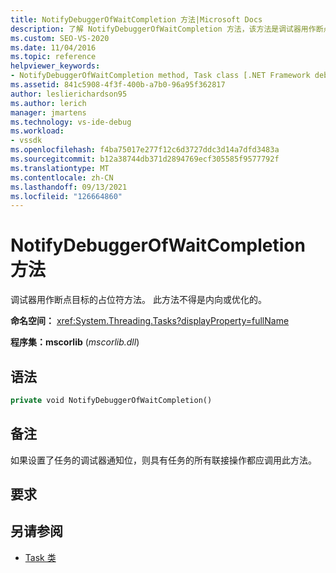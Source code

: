 ```yaml
---
title: NotifyDebuggerOfWaitCompletion 方法|Microsoft Docs
description: 了解 NotifyDebuggerOfWaitCompletion 方法，该方法是调试器用作断点目标的占位符。
ms.custom: SEO-VS-2020
ms.date: 11/04/2016
ms.topic: reference
helpviewer_keywords:
- NotifyDebuggerOfWaitCompletion method, Task class [.NET Framework debug engines]
ms.assetid: 841c5908-4f3f-400b-a7b0-96a95f362817
author: leslierichardson95
ms.author: lerich
manager: jmartens
ms.technology: vs-ide-debug
ms.workload:
- vssdk
ms.openlocfilehash: f4ba75017e277f12c6d3727ddc3d14a7dfd3483a
ms.sourcegitcommit: b12a38744db371d2894769ecf305585f9577792f
ms.translationtype: MT
ms.contentlocale: zh-CN
ms.lasthandoff: 09/13/2021
ms.locfileid: "126664860"
---
```

# <a name="notifydebuggerofwaitcompletion-method"></a>NotifyDebuggerOfWaitCompletion 方法
调试器用作断点目标的占位符方法。 此方法不得是内向或优化的。

 **命名空间：** <xref:System.Threading.Tasks?displayProperty=fullName>

 **程序集：mscorlib** (*mscorlib.dll*) 

## <a name="syntax"></a>语法

```vb
private void NotifyDebuggerOfWaitCompletion()
```

## <a name="remarks"></a>备注
 如果设置了任务的调试器通知位，则具有任务的所有联接操作都应调用此方法。

## <a name="requirements"></a>要求

## <a name="see-also"></a>另请参阅
- [Task 类](../../extensibility/debugger/task-class-internal-members.md)
